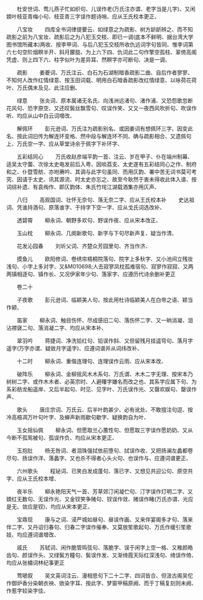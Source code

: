 <!-- { "loadSidebar": true } -->
　　杜安世词、莺儿燕子忙如织句、儿误作老(万氏注亦谓、老字当是儿字)、又闲媆叶枝亚青梅小句、枝亚青三字误作题诗哨、应从王氏校本更正、

　　八宝妆
　　四库全书词律提要云、如绿意之为疏影、树方龂龂辨之、而不知疏影之前为八宝妆、疏影后之为八犯玉交枝、即已一调(底本不鲜明、据台湾大学图书馆所藏本)两收、按李甲词、与后八犯玉交枝所收仇远词字句皆同、惟李词第六七句空阶烟瞑半开、斜月朦胧、为上六下四、仇词此二句作擎空孤柱、翠倚高阁凭虚、则上四下六、柱字似叶为差异耳、然瞑字亦可断句、决是一调、

　　疏影
　　姜夔词、万氏注云、白石为石湖制暗香疏影二曲、自后作者寥寥、不知何人改作红情绿意、按玉田词载、明用白石暗香疏影改红情绿意、以咏荷花荷叶、万氏偶未及见、此注应删、

　　绿意
　　张炎词、原本属诸无名氏、向浅洲远渚句、渚作浦、又恐怨歌忽断花风句、恐字原空、又还叹鬓丝飘雪句、叹误作笑、又又一夜西风吹折句、吹误作听、均应从山中白云词增改、

　　解佩环
　　彭元逊词、万氏注为疏影别名、或因姜词有想佩环三字、因变此名、按此词旧传为解连环变格、然中段与解连环不同、确与疏影相合、又遗佩句上、万氏空一字、应从草堂诗余于佩字下补环字、

　　五彩结同心
　　万氏收赵彦端平韵一首、注云、岁在甲子、仆在端州制幕、适吴太守薗、次徐太史电发前后入粤、因啖荔支、太史遂有五彩结同心之作、制府和之、仆暨雪舫、亦坿赓吟、其调与此字句虽同、而用仄韵、署中苦无词书莫可考究、因请于太史、讯其源流、时太史亦忘之、故至今耿然于衷未得收此体入谱、按词综补遗、有袁绹作、即仄韵体、朱氏竹垞江湖载酒集亦用仄声、

　　八归
　　高观国词、壮怀无奈句、落无奈二字、应从王氏校本补
　　史达祖词、凭谁持酒句、原落谁字、于持字下空一字、应从戈氏词选改补、

　　透碧霄
　　柳永词、朝野多欢句、野误作夜、应从宋本改正、

　　玉山枕
　　柳永词、几阕新歌句、新字与下句尽新声复、疑当作清、

　　花发沁园春
　　刘圻父词、齐楚众芳园里句、齐当作济、

　　摸鱼儿
　　欧阳修词、卷绣帘梧桐院落句、院字上多秋字、又小池间立残妆浅句、小字上多对字、又&M010698;人去寂寥凤枕孤难宿句、寂寥作寂寂、又两两镇相逐句、镇作长、又况伊家年少句、落家字、应遵历代诗余删补更正

　　卷二十

　　子夜歌
　　彭元逊词、临颖美人句、按此用杜诗临颖美人在白帝之语、颖当作颍、

　　笛家
　　柳永词、触目伤怀、尽成感旧二句、落伤怀二字、又一晌消凝、泪沾襟褎二句、落消凝二字、均应从宋本补、

　　翠羽吟
　　蒋捷词、净洗铅红句、铅误作斜、又但留残月挂遥穹句、落月字遥字(万字亦谓、疑敓月字遥字)、应遵词谱并从词纬改补、

　　十二时
　　柳永词、重偕连理句、连理误作云雨、应从宋本改、

　　破阵乐
　　柳永词、金柳摇风木木系句、万氏谓、木木二字无理、按宋本乃树树二字、或作木木者、必英宗时、人避曙字嫌名而改之也、其系字应属下句、为系彩舫龙船遥岸、又后半起句、时见、见字叶、万氏误作光、又罄欢娱句、罄误作声、

　　歌头
　　唐庄宗词、万氏云、后半叶韵甚少、必有讹处、不敢擅注句逗、按冷高梧凋万叶句叶字、及蝉声新雨歇句歇字、疑换韵自为叶、

　　玉女摇仙佩
　　柳永词、但愿取兰心蕙性句、但愿取三字误作愿奶奶、又从今断不孤鸳被句、孤误作负、均应从宋本更正、

　　玉抱肚
　　杨无咎词、者泪珠强拭依前堕句、拭误作收、又把扬澜左蠡都卷尽句、扬误作洋、落蠡字、又也杀不得者心头火句、也误作与、应遵词谱更正、

　　六州歌头
　　程珌词、已笑白发成蓬句、落已字、又想见共迎公句、原空共字、应从王氏校本增、

　　夜半乐
　　柳永艳阳天气一首、芳草郊汀闲凝伫句、汀字误作灯明二字、又媆红无数句、无误作光、又金钗笑争赌句、钗误作敛、赌误作睹(万氏亦谓、光应是无、敛应是钗)、均应从宋本更正、

　　宝鼎现
　　康与之词、浸严城如昼句、昼误作画、又来伴宴阁多才句、落来伴二字、又丹诏归春句、归春二字误作催奉、又莫放笙歌起句、万氏作缓引笙歌妓、均应遵词谱增改、

　　戚氏
　　苏轼词、闲作脆管鸣弦句、落脆字、误于闲字上空一格、又稚颜皓齿句、颜误作头、又绿鬓方瞳句、鬓误作发、又渐绮霞天际红深浅句、绮误作倚、均应从张橚词林纪事更正

　　莺嗁叙
　　吴文英词注云、漫相思句下二十二字、四词皆合、但汲古阁吴佗作御炉香分染朝衣袂、敓染字耳、按此字、梦窗甲稿原阙、而于丁稿复刻则未阙、作惹字较染字佳、

